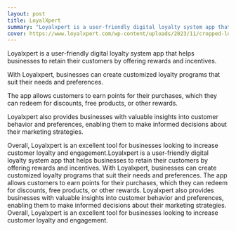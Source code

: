 ```yaml
---
layout: post
title: LoyalXpert
summary: "Loyalxpert is a user-friendly digital loyalty system app that helps businesses to retain their customers by offering rewards and incentives."
cover: https://www.loyalxpert.com/wp-content/uploads/2023/11/cropped-logo-loyalxpert.png
---
```



Loyalxpert is a user-friendly digital loyalty system app that helps businesses to retain their customers by offering rewards and incentives.

With Loyalxpert, businesses can create customized loyalty programs that suit their needs and preferences.

The app allows customers to earn points for their purchases, which they can redeem for discounts, free products, or other rewards.

Loyalxpert also provides businesses with valuable insights into customer behavior and preferences, enabling them to make informed decisions about their marketing strategies.

Overall, Loyalxpert is an excellent tool for businesses looking to increase customer loyalty and engagement.Loyalxpert is a user-friendly digital loyalty system app that helps businesses to retain their customers by offering rewards and incentives. With Loyalxpert, businesses can create customized loyalty programs that suit their needs and preferences. The app allows customers to earn points for their purchases, which they can redeem for discounts, free products, or other rewards. Loyalxpert also provides businesses with valuable insights into customer behavior and preferences, enabling them to make informed decisions about their marketing strategies. Overall, Loyalxpert is an excellent tool for businesses looking to increase customer loyalty and engagement.


